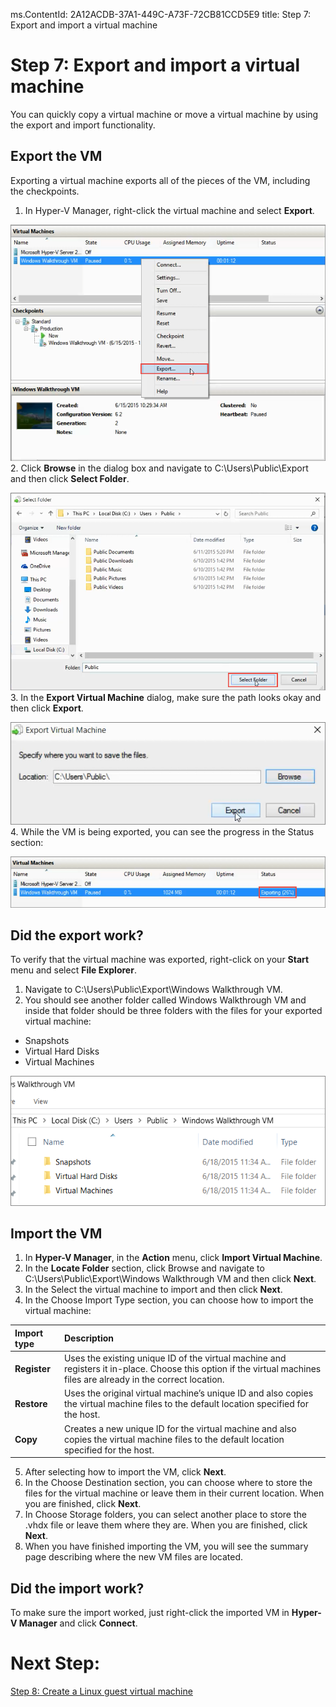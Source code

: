 ms.ContentId: 2A12ACDB-37A1-449C-A73F-72CB81CCD5E9
title: Step 7: Export and import a virtual machine

# Step 7: Export and import a virtual machine #

You can quickly copy a virtual machine or move a virtual machine by using the export and import functionality.

## Export the VM ##

Exporting a virtual machine exports all of the pieces of the VM, including the checkpoints.

1. In Hyper-V Manager, right-click the virtual machine and select **Export**.

  ![](media/select_export.png)
2. Click **Browse** in the dialog box and navigate to  C:\Users\Public\Export and then click **Select Folder**. 

  ![](media/select_folder.png)
3. In the **Export Virtual Machine** dialog, make sure the path looks okay and then click **Export**.

  ![](media/click_export.png)
4. While the VM is being exported, you can see the progress in the Status section:

  ![](media/export_progress.png) 

## Did the export work? ##

To verify that the virtual machine was exported, right-click on your **Start** menu and select **File Explorer**.
1. Navigate to C:\Users\Public\Export\Windows Walkthrough VM.
2. You should see another folder called Windows Walkthrough VM and inside that folder should be three folders with the files for your exported virtual machine:
 - Snapshots
 - Virtual Hard Disks
 - Virtual Machines 
 
  ![](media/export_confirm.png)

## Import the VM ##
1. In **Hyper-V Manager**, in the **Action** menu, click **Import Virtual Machine**.
2. In the **Locate Folder** section, click Browse and navigate to C:\Users\Public\Export\Windows Walkthrough VM  and then click **Next**.
3. In the Select the virtual machine to import and then click **Next**.
4. In the Choose Import Type section, you can choose how to import the virtual machine:

| **Import type** | **Description** |
|:-----|:-----|
| **Register** | Uses the existing unique ID of the virtual machine and registers it in-place. Choose this option if the virtual machines files are already in the correct location. |
| **Restore** | Uses the original virtual machine’s unique ID and also copies the virtual machine files to the default location specified for the host. |
| **Copy** | Creates a new unique ID for the virtual machine and also copies the virtual machine files to the default location specified for the host. |
5. After selecting how to import the VM, click **Next**.
6. In the Choose Destination section, you can choose where to store the files for the virtual machine or leave them in their current location. When you are finished, click **Next**.
7. In Choose Storage folders, you can select another place to store the .vhdx file or leave them where they are. When you are finished, click **Next**.
8. When you have finished importing the VM, you will see the summary page describing where the new VM files are located.

## Did the import work? ##

To make sure the import worked, just right-click the imported VM in **Hyper-V Manager** and click **Connect**. 

# Next Step: #
[Step 8: Create a Linux guest virtual machine](step8.md)
